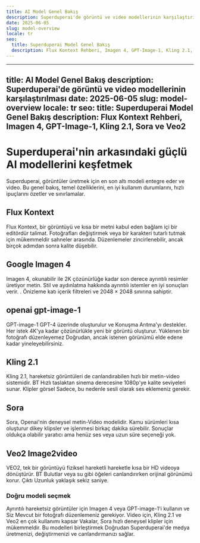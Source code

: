 ```yaml
---
title: AI Model Genel Bakış
description: Superduperai'de görüntü ve video modellerinin karşılaştırılması
date: 2025-06-05
slug: model-overview
locale: tr
seo:
  title: Superduperai Model Genel Bakış
  description: Flux Kontext Rehberi, Imagen 4, GPT-Image-1, Kling 2.1, Sora ve Veo2
---
```


---
title: AI Model Genel Bakış
description: Superduperai'de görüntü ve video modellerinin karşılaştırılması
date: 2025-06-05
slug: model-overview
locale: tr
seo:
  title: Superduperai Model Genel Bakış
  description: Flux Kontext Rehberi, Imagen 4, GPT-Image-1, Kling 2.1, Sora ve Veo2
---

# Superduperai'nin arkasındaki güçlü AI modellerini keşfetmek

Superduperai, görüntüler üretmek için en son altı modeli entegre eder ve
video. Bu genel bakış, temel özelliklerini, en iyi kullanım durumlarını, hızlı ipuçlarını özetler
ve sınırlamalar.

## Flux Kontext

Flux Kontext, bir görüntüyü ve kısa bir metni kabul eden bağlam içi bir editördür
talimat. Fotoğrafları değiştirmek veya bir karakteri tutarlı tutmak için mükemmeldir
sahneler arasında. Düzenlemeler zincirlenebilir, ancak birçok adımdan sonra kalite düşebilir.

## Google Imagen 4

Imagen 4, okunabilir ile 2K çözünürlüğe kadar son derece ayrıntılı resimler üretiyor
metin. Stil ve aydınlatma hakkında ayrıntılı istemler en iyi sonuçları verir. .
Önizleme katı içerik filtreleri ve 2048 × 2048 sınırına sahiptir.

## openai gpt-image-1

GPT-image-1 GPT-4 üzerinde oluşturulur ve Konuşma Arıtma'yı destekler. Her istek
4K'ya kadar çözünürlükle yeni bir görüntü oluşturur. Yüklenen bir fotoğrafı düzenleyemez
Doğrudan, ancak istenen görünümü elde edene kadar yineleyebilirsiniz.

## Kling 2.1

Kling 2.1, hareketsiz görüntüleri de canlandırabilen hızlı bir metin-video sistemidir. BT
Hızlı taslaktan sinema derecesine 1080p'ye kalite seviyeleri sunar. Klipler görsel
Sadece, bu nedenle sesli olarak ses eklemeniz gerekir.

## Sora

Sora, Openai'nin deneysel metin-Video modelidir. Kamu sürümleri kısa oluşturur
dikey klipsler ve işlenmesi birkaç dakika sürebilir. Sonuçlar oldukça olabilir
yaratıcı ama henüz ses veya uzun süre seçeneği yok.

## Veo2 Image2video

VEO2, tek bir görüntüyü fiziksel hareketli hareketle kısa bir HD videoya dönüştürür. BT
Bulutlar veya su gibi öğeleri canlandırırken orijinal görünümü korur. Çıktı
Uzunluk yaklaşık sekiz saniye.

### Doğru modeli seçmek

Ayrıntılı hareketsiz görüntüler için Imagen 4 veya GPT-image-1'i kullanın ve Siz
Mevcut bir fotoğrafı düzenlemeniz gerekiyor. Video için, Kling 2.1 ve Veo2 en çok kullanımı kapsar
Vakalar, Sora hızlı deneysel klipler için mükemmeldir. Bu modelleri birleştirmek
Doğrudan Superduperai'de medya üretmenizi, değiştirmenizi ve canlandırmanızı sağlar.
